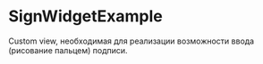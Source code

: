 # SignWidgetExample

Custom view, необходимая для реализации возможности ввода (рисование пальцем) подписи.
